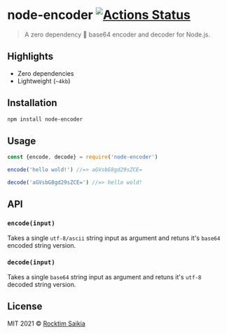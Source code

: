 # node-encoder [![Actions Status](https://github.com/rocktimsaikia/node-encoder/workflows/build/badge.svg)](https://github.com/rocktimsaikia/node-encoder/actions)

> A zero dependency :tada: base64 encoder and decoder for Node.js. 

## Highlights
- Zero dependencies
- Lightweight (`~4kb`)

## Installation
```bash
npm install node-encoder
```

## Usage

```js
const {encode, decode} = require('node-encoder')

encode('hello wold!') //=> aGVsbG8gd29sZCE=

decode('aGVsbG8gd29sZCE=') //=> hello wold!
```

## API

### `encode(input)`

Takes a single `utf-8/ascii` string input as argument and retuns it's `base64` encoded string version.

### `decode(input)`

Takes a single `base64` string input as argument and retuns it's `utf-8` decoded string version.

## License
MIT 2021 &copy; [Rocktim Saikia](https://rocktimsaikia.now.sh)